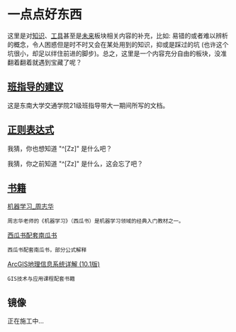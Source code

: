 # 一点点好东西

这里是对[知识](./knowledge.md)、[工具](./tools.md)甚至是[未来](./future.md)板块相关内容的补充，比如: 易错的或者难以辨析的概念，令人困惑但是时不时又会在某处用到的知识，抑或是踩过的坑 (也许这个坑很小，却足以绊住前进的脚步)。总之，这里是一个内容充分自由的板块，没准翻着翻着就遇到宝藏了呢？

## [班指导的建议](./GoodStuffContent/Sharing/To%20SEU%20freshman%20students%202021.md)

这是东南大学交通学院21级班指导带大一期间所写的文档。

## [正则表达式](./GoodStuffContent/regular_exp.md)

我猜，你也想知道 "^[Zz]" 是什么吧？

我猜，你之前知道 "^[Zz]" 是什么，这会忘了吧？

## [书籍]()

[机器学习_周志华]()

```
周志华老师的《机器学习》（西瓜书）是机器学习领域的经典入门教材之一。
```

[西瓜书配套南瓜书]()

```
西瓜书配套南瓜书，部分公式解释
```

[ArcGIS地理信息系统详解  (10.1版) ]()

```
GIS技术与应用课程配套书籍
```

## 镜像

正在施工中...
